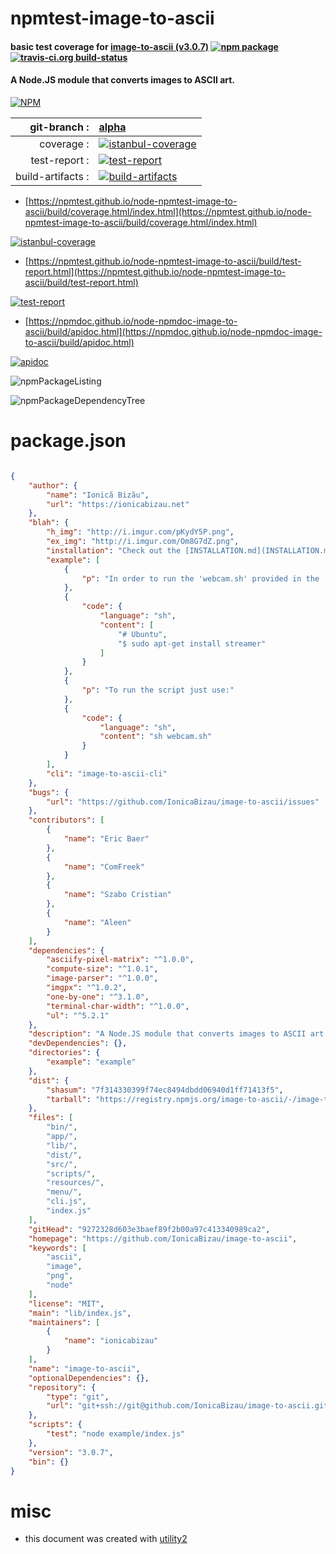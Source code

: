 # npmtest-image-to-ascii

#### basic test coverage for  [image-to-ascii (v3.0.7)](https://github.com/IonicaBizau/image-to-ascii)  [![npm package](https://img.shields.io/npm/v/npmtest-image-to-ascii.svg?style=flat-square)](https://www.npmjs.org/package/npmtest-image-to-ascii) [![travis-ci.org build-status](https://api.travis-ci.org/npmtest/node-npmtest-image-to-ascii.svg)](https://travis-ci.org/npmtest/node-npmtest-image-to-ascii)

#### A Node.JS module that converts images to ASCII art.

[![NPM](https://nodei.co/npm/image-to-ascii.png?downloads=true&downloadRank=true&stars=true)](https://www.npmjs.com/package/image-to-ascii)

| git-branch : | [alpha](https://github.com/npmtest/node-npmtest-image-to-ascii/tree/alpha)|
|--:|:--|
| coverage : | [![istanbul-coverage](https://npmtest.github.io/node-npmtest-image-to-ascii/build/coverage.badge.svg)](https://npmtest.github.io/node-npmtest-image-to-ascii/build/coverage.html/index.html)|
| test-report : | [![test-report](https://npmtest.github.io/node-npmtest-image-to-ascii/build/test-report.badge.svg)](https://npmtest.github.io/node-npmtest-image-to-ascii/build/test-report.html)|
| build-artifacts : | [![build-artifacts](https://npmtest.github.io/node-npmtest-image-to-ascii/glyphicons_144_folder_open.png)](https://github.com/npmtest/node-npmtest-image-to-ascii/tree/gh-pages/build)|

- [https://npmtest.github.io/node-npmtest-image-to-ascii/build/coverage.html/index.html](https://npmtest.github.io/node-npmtest-image-to-ascii/build/coverage.html/index.html)

[![istanbul-coverage](https://npmtest.github.io/node-npmtest-image-to-ascii/build/screenCapture.buildCi.browser.%252Ftmp%252Fbuild%252Fcoverage.lib.html.png)](https://npmtest.github.io/node-npmtest-image-to-ascii/build/coverage.html/index.html)

- [https://npmtest.github.io/node-npmtest-image-to-ascii/build/test-report.html](https://npmtest.github.io/node-npmtest-image-to-ascii/build/test-report.html)

[![test-report](https://npmtest.github.io/node-npmtest-image-to-ascii/build/screenCapture.buildCi.browser.%252Ftmp%252Fbuild%252Ftest-report.html.png)](https://npmtest.github.io/node-npmtest-image-to-ascii/build/test-report.html)

- [https://npmdoc.github.io/node-npmdoc-image-to-ascii/build/apidoc.html](https://npmdoc.github.io/node-npmdoc-image-to-ascii/build/apidoc.html)

[![apidoc](https://npmdoc.github.io/node-npmdoc-image-to-ascii/build/screenCapture.buildCi.browser.%252Ftmp%252Fbuild%252Fapidoc.html.png)](https://npmdoc.github.io/node-npmdoc-image-to-ascii/build/apidoc.html)

![npmPackageListing](https://npmtest.github.io/node-npmtest-image-to-ascii/build/screenCapture.npmPackageListing.svg)

![npmPackageDependencyTree](https://npmtest.github.io/node-npmtest-image-to-ascii/build/screenCapture.npmPackageDependencyTree.svg)



# package.json

```json

{
    "author": {
        "name": "Ionică Bizău",
        "url": "https://ionicabizau.net"
    },
    "blah": {
        "h_img": "http://i.imgur.com/pKydY5P.png",
        "ex_img": "http://i.imgur.com/Om8G7dZ.png",
        "installation": "Check out the [INSTALLATION.md](INSTALLATION.md) guide for more information.",
        "example": [
            {
                "p": "In order to run the 'webcam.sh' provided in the 'example' folder, you will also need streamer. The script uses streamer to make webcam pictures and converts them into ASCII art using the 'webcam.js'"
            },
            {
                "code": {
                    "language": "sh",
                    "content": [
                        "# Ubuntu",
                        "$ sudo apt-get install streamer"
                    ]
                }
            },
            {
                "p": "To run the script just use:"
            },
            {
                "code": {
                    "language": "sh",
                    "content": "sh webcam.sh"
                }
            }
        ],
        "cli": "image-to-ascii-cli"
    },
    "bugs": {
        "url": "https://github.com/IonicaBizau/image-to-ascii/issues"
    },
    "contributors": [
        {
            "name": "Eric Baer"
        },
        {
            "name": "ComFreek"
        },
        {
            "name": "Szabo Cristian"
        },
        {
            "name": "Aleen"
        }
    ],
    "dependencies": {
        "asciify-pixel-matrix": "^1.0.0",
        "compute-size": "^1.0.1",
        "image-parser": "^1.0.0",
        "imgpx": "^1.0.2",
        "one-by-one": "^3.1.0",
        "terminal-char-width": "^1.0.0",
        "ul": "^5.2.1"
    },
    "description": "A Node.JS module that converts images to ASCII art.",
    "devDependencies": {},
    "directories": {
        "example": "example"
    },
    "dist": {
        "shasum": "7f314330399f74ec8494dbdd06940d1ff71413f5",
        "tarball": "https://registry.npmjs.org/image-to-ascii/-/image-to-ascii-3.0.7.tgz"
    },
    "files": [
        "bin/",
        "app/",
        "lib/",
        "dist/",
        "src/",
        "scripts/",
        "resources/",
        "menu/",
        "cli.js",
        "index.js"
    ],
    "gitHead": "9272328d603e3baef89f2b00a97c413340989ca2",
    "homepage": "https://github.com/IonicaBizau/image-to-ascii",
    "keywords": [
        "ascii",
        "image",
        "png",
        "node"
    ],
    "license": "MIT",
    "main": "lib/index.js",
    "maintainers": [
        {
            "name": "ionicabizau"
        }
    ],
    "name": "image-to-ascii",
    "optionalDependencies": {},
    "repository": {
        "type": "git",
        "url": "git+ssh://git@github.com/IonicaBizau/image-to-ascii.git"
    },
    "scripts": {
        "test": "node example/index.js"
    },
    "version": "3.0.7",
    "bin": {}
}
```



# misc
- this document was created with [utility2](https://github.com/kaizhu256/node-utility2)
